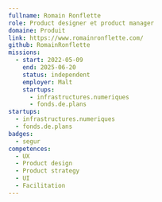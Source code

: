 ```yaml
---
fullname: Romain Ronflette
role: Product designer et product manager
domaine: Produit
link: https://www.romainronflette.com/
github: RomainRonflette
missions:
  - start: 2022-05-09
    end: 2025-06-20
    status: independent
    employer: Malt
    startups:
      - infrastructures.numeriques
      - fonds.de.plans
startups:
  - infrastructures.numeriques
  - fonds.de.plans
badges:
  - segur
competences:
  - UX
  - Product design
  - Product strategy
  - UI
  - Facilitation
---
```


